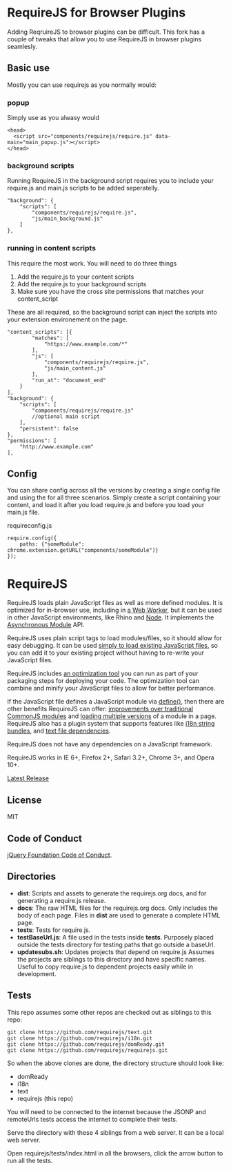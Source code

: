 # RequireJS for Browser Plugins

Adding ReqruireJS to browser plugins can be difficult. This fork has a couple of tweaks that allow you to use RequireJS in browser plugins seamlesly.

## Basic use
Mostly you can use requirejs as you normally would:

### popup
Simply use as you alwasy would

    <head>
      <script src="components/requirejs/require.js" data-main="main_popup.js"></script>
    </head>

### background scripts
Running RequireJS in the background script requires you to include your require.js and main.js scripts to be added seperatelly.

    "background": {
        "scripts": [
			"components/requirejs/require.js",
			"js/main_background.js"
        ]
    },

### running in content scripts
This require the most work. You will need to do three things
1. Add the require.js to your content scripts
2. Add the require.js to your background scripts
3. Make sure you have the cross site permissions that matches your content_script

These are all required, so the background script can inject the scripts into your extension environement on the page.
    
    "content_scripts": [{
            "matches": [
                "https://www.example.com/*"
            ],
            "js": [
                "components/requirejs/require.js",
				"js/main_content.js"
            ],
            "run_at": "document_end"
        }
    ],
    "background": {
        "scripts": [
			"components/requirejs/require.js"
			//optional main script
        ],
        "persistent": false
    },
    "permissions": [
        "http://www.example.com"
    ],

## Config
You can share config across all the versions by creating a single config file and using the for all three scenarios. Simply create a script containing your content, and load it after you load require.js and before you load your main.js file.

requireconfig.js

    require.config({
        paths: {"someModule": chrome.extension.getURL("components/someModule")}
    });


# RequireJS

RequireJS loads plain JavaScript files as well as more defined modules. It is
optimized for in-browser use, including in
[a Web Worker](http://requirejs.org/docs/api.html#webworker), but it can be used
in other JavaScript environments, like Rhino and
[Node](http://requirejs.org/docs/node.html). It implements the
[Asynchronous Module](https://github.com/amdjs/amdjs-api/wiki/AMD)
API.

RequireJS uses plain script tags to load modules/files, so it should allow for
easy debugging. It can be used
[simply to load existing JavaScript files](http://requirejs.org/docs/api.html#jsfiles),
so you can add it to your existing project without having to re-write your
JavaScript files.

RequireJS includes [an optimization tool](http://requirejs.org/docs/optimization.html)
you can run as part of your packaging steps for deploying your code. The
optimization tool can combine and minify your JavaScript files to allow for
better performance.

If the JavaScript file defines a JavaScript module via
[define()](http://requirejs.org/docs/api.html#define), then there are other benefits
RequireJS can offer: [improvements over traditional CommonJS modules](http://requirejs.org/docs/commonjs.html)
and [loading multiple versions](http://requirejs.org/docs/api.html#multiversion)
of a module in a page. RequireJS also has a plugin system that supports features like
[i18n string bundles](http://requirejs.org/docs/api.html#i18n), and
[text file dependencies](http://requirejs.org/docs/api.html#text).

RequireJS does not have any dependencies on a JavaScript framework.

RequireJS works in IE 6+, Firefox 2+, Safari 3.2+, Chrome 3+, and Opera 10+.

[Latest Release](http://requirejs.org/docs/download.html)

## License

MIT

## Code of Conduct

[jQuery Foundation Code of Conduct](https://jquery.org/conduct/).

## Directories

* **dist**: Scripts and assets to generate the requirejs.org docs, and for
generating a require.js release.
* **docs**: The raw HTML files for the requirejs.org docs. Only includes the
body of each page. Files in **dist** are used to generate a complete HTML page.
* **tests**: Tests for require.js.
* **testBaseUrl.js**: A file used in the tests inside **tests**. Purposely
placed outside the tests directory for testing paths that go outside a baseUrl.
* **updatesubs.sh**: Updates projects that depend on require.js Assumes the
projects are siblings to this directory and have specific names. Useful to
copy require.js to dependent projects easily while in development.

## Tests

This repo assumes some other repos are checked out as siblings to this repo:

    git clone https://github.com/requirejs/text.git
    git clone https://github.com/requirejs/i18n.git
    git clone https://github.com/requirejs/domReady.git
    git clone https://github.com/requirejs/requirejs.git

So when the above clones are done, the directory structure should look like:

* domReady
* i18n
* text
* requirejs (this repo)

You will need to be connected to the internet because the JSONP and
remoteUrls tests access the internet to complete their tests.

Serve the directory with these 4 siblings from a web server. It can be a local web server.

Open requirejs/tests/index.html in all the browsers, click the arrow button to run all
the tests.
